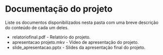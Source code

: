 # Documentação do projeto

Liste os documentos disponibilizados nesta pasta com uma breve descrição do conteúdo de cada um deles.

* relatoriofinal.pdf - Relatório do projeto.
* apresentacao projeto.mkv - Vídeo de apresentação do projeto.
* slide_apresentacao.pptx - Slides da apresentação final do projeto.


